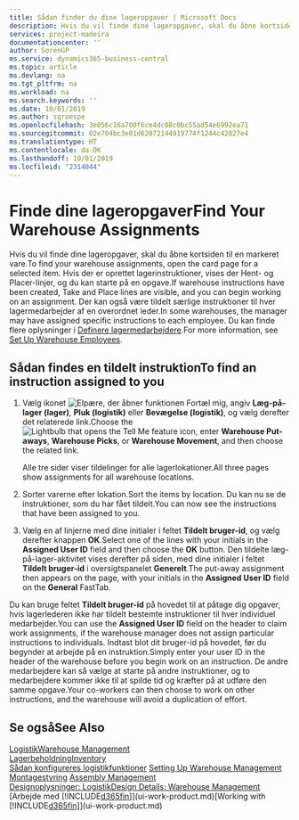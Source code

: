 ```yaml
---
title: Sådan finder du dine lageropgaver | Microsoft Docs
description: Hvis du vil finde dine lageropgaver, skal du åbne kortsiden til en markeret vare. Hvis der er oprettet lagerinstruktioner, vises der Hent- og Placer-linjer, og du kan starte på en opgave. Der kan også være tildelt særlige instruktioner til hver lagermedarbejder af en overordnet leder.
services: project-madeira
documentationcenter: ''
author: SorenGP
ms.service: dynamics365-business-central
ms.topic: article
ms.devlang: na
ms.tgt_pltfrm: na
ms.workload: na
ms.search.keywords: ''
ms.date: 10/01/2019
ms.author: sgroespe
ms.openlocfilehash: 3e056c16a700f6ce4dc08c0bc55ad54e6992ea71
ms.sourcegitcommit: 02e704bc3e01d62072144919774f1244c42827e4
ms.translationtype: HT
ms.contentlocale: da-DK
ms.lasthandoff: 10/01/2019
ms.locfileid: "2314044"
---
```

# <a name="find-your-warehouse-assignments"></a><span data-ttu-id="5f6a5-105">Finde dine lageropgaver</span><span class="sxs-lookup"><span data-stu-id="5f6a5-105">Find Your Warehouse Assignments</span></span>
<span data-ttu-id="5f6a5-106">Hvis du vil finde dine lageropgaver, skal du åbne kortsiden til en markeret vare.</span><span class="sxs-lookup"><span data-stu-id="5f6a5-106">To find your warehouse assignments, open the card page for a selected item.</span></span> <span data-ttu-id="5f6a5-107">Hvis der er oprettet lagerinstruktioner, vises der Hent- og Placer-linjer, og du kan starte på en opgave.</span><span class="sxs-lookup"><span data-stu-id="5f6a5-107">If warehouse instructions have been created, Take and Place lines are visible, and you can begin working on an assignment.</span></span> <span data-ttu-id="5f6a5-108">Der kan også være tildelt særlige instruktioner til hver lagermedarbejder af en overordnet leder.</span><span class="sxs-lookup"><span data-stu-id="5f6a5-108">In some warehouses, the manager may have assigned specific instructions to each employee.</span></span> <span data-ttu-id="5f6a5-109">Du kan finde flere oplysninger i [Definere lagermedarbejdere](warehouse-how-to-set-up-warehouse-employees.md).</span><span class="sxs-lookup"><span data-stu-id="5f6a5-109">For more information, see [Set Up Warehouse Employees](warehouse-how-to-set-up-warehouse-employees.md).</span></span>

## <a name="to-find-an-instruction-assigned-to-you"></a><span data-ttu-id="5f6a5-110">Sådan findes en tildelt instruktion</span><span class="sxs-lookup"><span data-stu-id="5f6a5-110">To find an instruction assigned to you</span></span>  
1.  <span data-ttu-id="5f6a5-111">Vælg ikonet ![Elpære, der åbner funktionen Fortæl mig](media/ui-search/search_small.png "Fortæl mig, hvad du vil foretage dig"), angiv **Læg-på-lager (lager)**, **Pluk (logistik)** eller **Bevægelse (logistik)**, og vælg derefter det relaterede link.</span><span class="sxs-lookup"><span data-stu-id="5f6a5-111">Choose the ![Lightbulb that opens the Tell Me feature](media/ui-search/search_small.png "Tell me what you want to do") icon, enter **Warehouse Put-aways**, **Warehouse Picks**, or **Warehouse Movement**, and then choose the related link.</span></span>

    <span data-ttu-id="5f6a5-112">Alle tre sider viser tildelinger for alle lagerlokationer.</span><span class="sxs-lookup"><span data-stu-id="5f6a5-112">All three pages show assignments for all warehouse locations.</span></span>  

2. <span data-ttu-id="5f6a5-113">Sorter varerne efter lokation.</span><span class="sxs-lookup"><span data-stu-id="5f6a5-113">Sort the items by location.</span></span> <span data-ttu-id="5f6a5-114">Du kan nu se de instruktioner, som du har fået tildelt.</span><span class="sxs-lookup"><span data-stu-id="5f6a5-114">You can now see the instructions that have been assigned to you.</span></span>  
3. <span data-ttu-id="5f6a5-115">Vælg en af linjerne med dine initialer i feltet **Tildelt bruger-id**, og vælg derefter knappen **OK**.</span><span class="sxs-lookup"><span data-stu-id="5f6a5-115">Select one of the lines with your initials in the **Assigned User ID** field and then choose the **OK** button.</span></span> <span data-ttu-id="5f6a5-116">Den tildelte læg-på-lager-aktivitet vises derefter på siden, med dine initialer i feltet **Tildelt bruger-id** i oversigtspanelet **Generelt**.</span><span class="sxs-lookup"><span data-stu-id="5f6a5-116">The put-away assignment then appears on the page, with your initials in the **Assigned User ID** field on the **General** FastTab.</span></span>  

<span data-ttu-id="5f6a5-117">Du kan bruge feltet **Tildelt bruger-id** på hovedet til at påtage dig opgaver, hvis lagerlederen ikke har tildelt bestemte instruktioner til hver individuel medarbejder.</span><span class="sxs-lookup"><span data-stu-id="5f6a5-117">You can use the **Assigned User ID** field on the header to claim work assignments, if the warehouse manager does not assign particular instructions to individuals.</span></span> <span data-ttu-id="5f6a5-118">Indtast blot dit bruger-id på hovedet, før du begynder at arbejde på en instruktion.</span><span class="sxs-lookup"><span data-stu-id="5f6a5-118">Simply enter your user ID in the header of the warehouse before you begin work on an instruction.</span></span> <span data-ttu-id="5f6a5-119">De andre medarbejdere kan så vælge at starte på andre instruktioner, og to medarbejdere kommer ikke til at spilde tid og kræfter på at udføre den samme opgave.</span><span class="sxs-lookup"><span data-stu-id="5f6a5-119">Your co-workers can then choose to work on other instructions, and the warehouse will avoid a duplication of effort.</span></span>  

## <a name="see-also"></a><span data-ttu-id="5f6a5-120">Se også</span><span class="sxs-lookup"><span data-stu-id="5f6a5-120">See Also</span></span>  
[<span data-ttu-id="5f6a5-121">Logistik</span><span class="sxs-lookup"><span data-stu-id="5f6a5-121">Warehouse Management</span></span>](warehouse-manage-warehouse.md)  
[<span data-ttu-id="5f6a5-122">Lagerbeholdning</span><span class="sxs-lookup"><span data-stu-id="5f6a5-122">Inventory</span></span>](inventory-manage-inventory.md)  
<span data-ttu-id="5f6a5-123">[Sådan konfigureres logistikfunktioner](warehouse-setup-warehouse.md)   </span><span class="sxs-lookup"><span data-stu-id="5f6a5-123">[Setting Up Warehouse Management](warehouse-setup-warehouse.md)   </span></span>  
<span data-ttu-id="5f6a5-124">[Montagestyring](assembly-assemble-items.md)  </span><span class="sxs-lookup"><span data-stu-id="5f6a5-124">[Assembly Management](assembly-assemble-items.md)  </span></span>  
[<span data-ttu-id="5f6a5-125">Designoplysninger: Logistik</span><span class="sxs-lookup"><span data-stu-id="5f6a5-125">Design Details: Warehouse Management</span></span>](design-details-warehouse-management.md)  
<span data-ttu-id="5f6a5-126">[Arbejde med [!INCLUDE[d365fin](includes/d365fin_md.md)]](ui-work-product.md)</span><span class="sxs-lookup"><span data-stu-id="5f6a5-126">[Working with [!INCLUDE[d365fin](includes/d365fin_md.md)]](ui-work-product.md)</span></span> 
